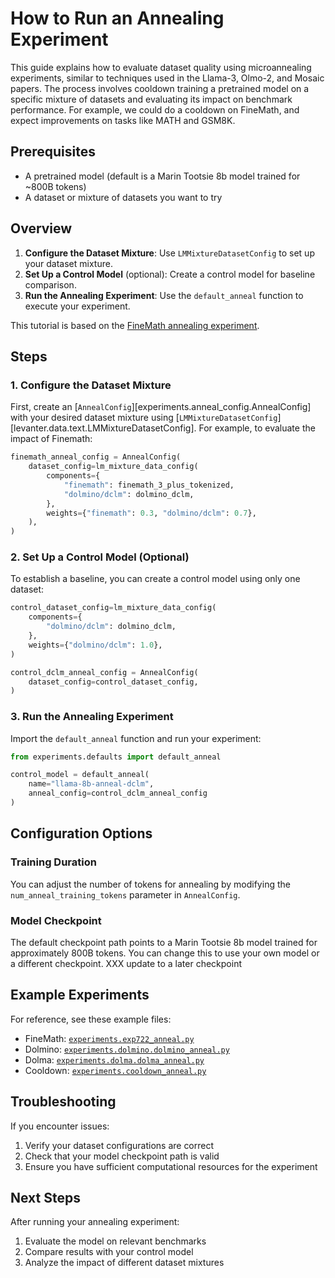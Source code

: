 # How to Run an Annealing Experiment

This guide explains how to evaluate dataset quality using microannealing experiments, similar to techniques used in the Llama-3, Olmo-2, and Mosaic papers.
The process involves cooldown training a pretrained model on a specific mixture of datasets and evaluating its impact on benchmark performance.
For example, we could do a cooldown on FineMath, and expect improvements on tasks like MATH and GSM8K.

## Prerequisites

- A pretrained model (default is a Marin Tootsie 8b model trained for ~800B tokens)
- A dataset or mixture of datasets you want to try

## Overview

1. **Configure the Dataset Mixture**: Use `LMMixtureDatasetConfig` to set up your dataset mixture.
2. **Set Up a Control Model** (optional): Create a control model for baseline comparison.
3. **Run the Annealing Experiment**: Use the `default_anneal` function to execute your experiment.


This tutorial is based on the [FineMath annealing experiment](https://github.com/marin-community/marin/blob/main/experiments/exp722_anneal.py).

## Steps

### 1. Configure the Dataset Mixture

First, create an [`AnnealConfig`][experiments.anneal_config.AnnealConfig] with your desired dataset mixture
using [`LMMixtureDatasetConfig`][levanter.data.text.LMMixtureDatasetConfig].
For example, to evaluate the impact of Finemath:

```python
finemath_anneal_config = AnnealConfig(
    dataset_config=lm_mixture_data_config(
        components={
            "finemath": finemath_3_plus_tokenized,
            "dolmino/dclm": dolmino_dclm,
        },
        weights={"finemath": 0.3, "dolmino/dclm": 0.7},
    ),
)
```

### 2. Set Up a Control Model (Optional)

To establish a baseline, you can create a control model using only one dataset:

```python
control_dataset_config=lm_mixture_data_config(
    components={
        "dolmino/dclm": dolmino_dclm,
    },
    weights={"dolmino/dclm": 1.0},
)

control_dclm_anneal_config = AnnealConfig(
    dataset_config=control_dataset_config,
)
```

### 3. Run the Annealing Experiment

Import the `default_anneal` function and run your experiment:

```python
from experiments.defaults import default_anneal

control_model = default_anneal(
    name="llama-8b-anneal-dclm",
    anneal_config=control_dclm_anneal_config
)
```

## Configuration Options

### Training Duration

You can adjust the number of tokens for annealing by modifying the `num_anneal_training_tokens` parameter in `AnnealConfig`.

### Model Checkpoint

The default checkpoint path points to a Marin Tootsie 8b model trained for approximately 800B tokens.
You can change this to use your own model or a different checkpoint. XXX update to a later checkpoint

## Example Experiments

For reference, see these example files:

- FineMath: [`experiments.exp722_anneal.py`](https://github.com/marin-community/marin/blob/main/experiments/exp722_anneal.py)
- Dolmino: [`experiments.dolmino.dolmino_anneal.py`](https://github.com/marin-community/marin/blob/main/experiments/dolmino/dolmino_anneal.py)
- Dolma: [`experiments.dolma.dolma_anneal.py`](https://github.com/marin-community/marin/blob/main/experiments/dolma/dolma_anneal.py)
- Cooldown: [`experiments.cooldown_anneal.py`](https://github.com/marin-community/marin/blob/main/experiments/cooldown_anneal.py)


## Troubleshooting

If you encounter issues:

1. Verify your dataset configurations are correct
2. Check that your model checkpoint path is valid
3. Ensure you have sufficient computational resources for the experiment

## Next Steps

After running your annealing experiment:

1. Evaluate the model on relevant benchmarks
2. Compare results with your control model
3. Analyze the impact of different dataset mixtures
